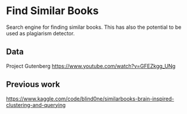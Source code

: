 # Find Similar Books

Search engine for finding similar books.
This has also the potential to be used as plagiarism detector.

## Data
Project Gutenberg
https://www.youtube.com/watch?v=GFEZkgg_UNg

## Previous work

https://www.kaggle.com/code/blind0ne/similarbooks-brain-inspired-clustering-and-querying
